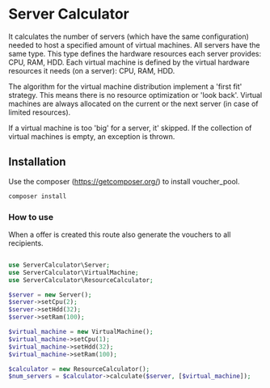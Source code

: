 # Server Calculator

It calculates the number of servers (which have the same configuration) needed to host a specified
amount of virtual machines. 
All servers have the same type. This type defines the hardware resources each server provides: CPU, RAM, HDD.
Each virtual machine is defined by the virtual hardware resources it needs (on a server): CPU, RAM, HDD.

The algorithm for the virtual machine distribution implement a 'first fit' strategy. 
This means there is no resource optimization or 'look back'.
Virtual machines are always allocated on the current or the next server (in case of limited resources).

If a virtual machine is too 'big' for a server, it' skipped.
If the collection of virtual machines is empty, an exception is thrown.

## Installation

Use the composer (https://getcomposer.org/) to install voucher_pool.

```bash
composer install
```

### How to use
When a offer is created this route also generate the vouchers to all recipients.

```php

use ServerCalculator\Server;
use ServerCalculator\VirtualMachine;
use ServerCalculator\ResourceCalculator;

$server = new Server();
$server->setCpu(2);
$server->setHdd(32);
$server->setRam(100);

$virtual_machine = new VirtualMachine();
$virtual_machine->setCpu(1);
$virtual_machine->setHdd(32);
$virtual_machine->setRam(100);

$calculator = new ResourceCalculator();
$num_servers = $calculator->calculate($server, [$virtual_machine]);

```
